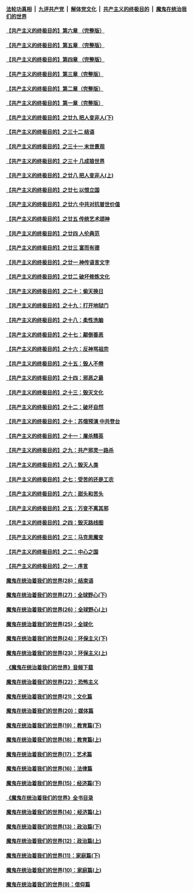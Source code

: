 

####  [法轮功真相](../../../../basic/blob/master/README.md?t=04281631) &nbsp;|&nbsp; [九评共产党](../../../../9ping.md/blob/master/README.md?t=04281631) &nbsp;|&nbsp; [解体党文化](../../../../jtdwh.md/blob/master/README.md?t=04281631)  &nbsp;|&nbsp; [共产主义的终极目的](../../../../gczydzjmd.md/blob/master/README.md?t=04281631) &nbsp;|&nbsp; [魔鬼在统治我们的世界](../../../../mgztzwmdsj.md/blob/master/README.md?t=04281631) 

#### [【共产主义的终极目的】第六章 （完整版）](../pages/nsc422/n11428913.md?t=04281631) 

#### [【共产主义的终极目的】第五章 （完整版）](../pages/nsc422/n11428912.md?t=04281631) 

#### [【共产主义的终极目的】第四章 （完整版）](../pages/nsc422/n11428907.md?t=04281631) 

#### [【共产主义的终极目的】第三章（完整版）](../pages/nsc422/n11428848.md?t=04281631) 

#### [【共产主义的终极目的】第二章（完整版）](../pages/nsc422/n11428831.md?t=04281631) 

#### [【共产主义的终极目的】第一章（完整版）](../pages/nsc422/n11417651.md?t=04281631) 

#### [【共产主义的终极目的】之廿九 把人变非人(下)](../pages/nsc422/n11344140.md?t=04281631) 

#### [【共产主义的终极目的】之三十二 结语](../pages/nsc422/n11360535.md?t=04281631) 

#### [【共产主义的终极目的】之三十一 末世景观](../pages/nsc422/n11351129.md?t=04281631) 

#### [【共产主义的终极目的】之三十 几成狼世界](../pages/nsc422/n11348280.md?t=04281631) 

#### [【共产主义的终极目的】之廿八 把人变非人(上)](../pages/nsc422/n11340492.md?t=04281631) 

#### [【共产主义的终极目的】之廿七 以恨立国](../pages/nsc422/n11336944.md?t=04281631) 

#### [【共产主义的终极目的】之廿六 中共对抗普世价值](../pages/nsc422/n11324785.md?t=04281631) 

#### [【共产主义的终极目的】之廿五 传统艺术颂神](../pages/nsc422/n11296396.md?t=04281631) 

#### [【共产主义的终极目的】之廿四 人伦典范](../pages/nsc422/n11296397.md?t=04281631) 

#### [【共产主义的终极目的】之廿三 富而有德](../pages/nsc422/n11283598.md?t=04281631) 

#### [【共产主义的终极目的】之廿一 神传语言文字](../pages/nsc422/n11263265.md?t=04281631) 

#### [【共产主义的终极目的】之廿二 破坏修炼文化](../pages/nsc422/n11245728.md?t=04281631) 

#### [【共产主义的终极目的】之二十：偷天换日](../pages/nsc422/n11238846.md?t=04281631) 

#### [【共产主义的终极目的】之十九：打开地狱门](../pages/nsc422/n11206376.md?t=04281631) 

#### [【共产主义的终极目的】之十八：柔性洗脑](../pages/nsc422/n11199994.md?t=04281631) 

#### [【共产主义的终极目的】之十七：颠倒善恶](../pages/nsc422/n11179782.md?t=04281631) 

#### [【共产主义的终极目的】之十六：反神骂祖宗](../pages/nsc422/n11166798.md?t=04281631) 

#### [【共产主义的终极目的】之十五：毁人不倦](../pages/nsc422/n11166792.md?t=04281631) 

#### [【共产主义的终极目的】之十四：邪恶之最](../pages/nsc422/n11150249.md?t=04281631) 

#### [【共产主义的终极目的】之十三：毁灭文化](../pages/nsc422/n11135227.md?t=04281631) 

#### [【共产主义的终极目的】之十二：破坏自然](../pages/nsc422/n11135214.md?t=04281631) 

#### [【共产主义的终极目的】之十：苏俄预演 中共登台](../pages/nsc422/n11118424.md?t=04281631) 

#### [【共产主义的终极目的】之十一：屠杀精英](../pages/nsc422/n11118442.md?t=04281631) 

#### [【共产主义的终极目的】之九：共产邪灵一路杀](../pages/nsc422/n11114139.md?t=04281631) 

#### [【共产主义的终极目的】之八：毁灭人类](../pages/nsc422/n11108503.md?t=04281631) 

#### [【共产主义的终极目的】之七：受苦的还是工农](../pages/nsc422/n11101809.md?t=04281631) 

#### [【共产主义的终极目的】之六：甜头和苦头](../pages/nsc422/n11096971.md?t=04281631) 

#### [【共产主义的终极目的】之五：万变不离其邪](../pages/nsc422/n11091285.md?t=04281631) 

#### [【共产主义的终极目的】之四：毁灭路线图](../pages/nsc422/n11086284.md?t=04281631) 

#### [【共产主义的终极目的】之三：马克思魔变](../pages/nsc422/n11061941.md?t=04281631) 

#### [【共产主义的终极目的】之二：中心之国](../pages/nsc422/n11047728.md?t=04281631) 

#### [【共产主义的终极目的】之一：序言](../pages/nsc422/n11086077.md?t=04281631) 

#### [魔鬼在统治着我们的世界(28)：结束语](../pages/nsc422/n10936246.md?t=04281631) 

#### [魔鬼在统治着我们的世界(27)：全球野心(下)](../pages/nsc422/n10928319.md?t=04281631) 

#### [魔鬼在统治着我们的世界(26)：全球野心(上)](../pages/nsc422/n10900318.md?t=04281631) 

#### [魔鬼在统治着我们的世界(25)：全球化](../pages/nsc422/n10788205.md?t=04281631) 

#### [魔鬼在统治着我们的世界(24)：环保主义(下)](../pages/nsc422/n10695307.md?t=04281631) 

#### [魔鬼在统治着我们的世界(23)：环保主义(上)](../pages/nsc422/n10688613.md?t=04281631) 

#### [《魔鬼在统治着我们的世界》音频下载](../pages/nsc422/n10635553.md?t=04281631) 

#### [魔鬼在统治着我们的世界(22)：恐怖主义](../pages/nsc422/n10614727.md?t=04281631) 

#### [魔鬼在统治着我们的世界(21)：文化篇](../pages/nsc422/n10597706.md?t=04281631) 

#### [魔鬼在统治着我们的世界(20)：媒体篇](../pages/nsc422/n10586579.md?t=04281631) 

#### [魔鬼在统治着我们的世界(19)：教育篇(下)](../pages/nsc422/n10564808.md?t=04281631) 

#### [魔鬼在统治着我们的世界(18)：教育篇(上)](../pages/nsc422/n10526970.md?t=04281631) 

#### [魔鬼在统治着我们的世界(17)：艺术篇](../pages/nsc422/n10499093.md?t=04281631) 

#### [魔鬼在统治着我们的世界(16)：法律篇](../pages/nsc422/n10485969.md?t=04281631) 

#### [魔鬼在统治着我们的世界(15)：经济篇(下)](../pages/nsc422/n10469975.md?t=04281631) 

#### [《魔鬼在统治着我们的世界》全书目录](../pages/nsc422/n10464261.md?t=04281631) 

#### [魔鬼在统治着我们的世界(14)：经济篇(上)](../pages/nsc422/n10457370.md?t=04281631) 

#### [魔鬼在统治着我们的世界(13)：政治篇(下)](../pages/nsc422/n10448270.md?t=04281631) 

#### [魔鬼在统治着我们的世界(12)：政治篇(上)](../pages/nsc422/n10444576.md?t=04281631) 

#### [魔鬼在统治着我们的世界(11)：家庭篇(下)](../pages/nsc422/n10440961.md?t=04281631) 

#### [魔鬼在统治着我们的世界(10)：家庭篇(上)](../pages/nsc422/n10435448.md?t=04281631) 

#### [魔鬼在统治着我们的世界(9)：信仰篇](../pages/nsc422/n10432159.md?t=04281631) 

